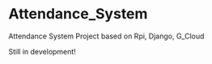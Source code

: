 # Attendance_System
Attendance System Project based on Rpi, Django, G_Cloud




Still in development!
